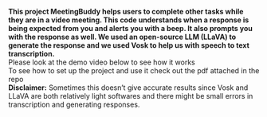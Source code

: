 **This project MeetingBuddy helps users to complete other tasks while they are in a video meeting. This code understands when a response is being expected from you and alerts you with a beep. It also prompts you with the response as well. We used an open-source LLM (LLaVA) to generate the response and we used Vosk to help us with speech to text transcription.**
<br>
Please look at the demo video below to see how it works
<br>
To see how to set up the project and use it check out the pdf attached in the repo
<br>
**Disclaimer:** Sometimes this doesn’t give accurate  results since Vosk and LLaVA are both relatively light softwares and there might be small errors in transcription and generating responses.
